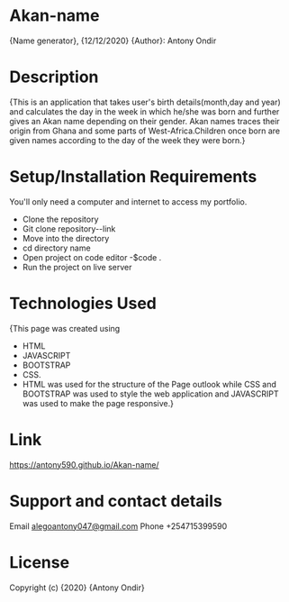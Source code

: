 # Akan-name
{Name generator}, {12/12/2020}
{Author}:
Antony Ondir

# Description
{This is an application that takes user's birth details(month,day and year) and calculates the day in the week in which he/she was born and further gives an Akan name depending on their gender. Akan names traces their origin from Ghana and some parts of West-Africa.Children once born are given names according to the day of the week they were born.}

# Setup/Installation Requirements
You'll only need a computer and internet to access my portfolio.
* Clone the repository
* Git clone repository--link
* Move into the directory
* cd directory name
* Open project on code editor
-$code .
* Run the project on live server
# Technologies Used
{This page was created using
  * HTML
  * JAVASCRIPT
  * BOOTSTRAP
  * CSS.
  * HTML was used for the structure of the Page outlook while CSS and BOOTSTRAP was used to style the web application and JAVASCRIPT was used to make the page responsive.}

# Link
https://antony590.github.io/Akan-name/

# Support and contact details
Email alegoantony047@gmail.com Phone +254715399590

# License
Copyright (c) {2020} {Antony Ondir}

